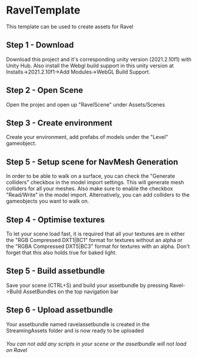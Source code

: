 # RavelTemplate
This template can be used to create assets for Ravel 

## Step 1 - Download
Download this project and it's corresponding unity version (2021.2.10f1) with Unity Hub. Also install the Webgl build support in this unity version at Installs->2021.2.10f1->Add Modules->WebGL Build Support.

## Step 2 - Open Scene
Open the projec and open up "RavelScene" under Assets/Scenes

## Step 3 - Create environment 
Create your environment, add prefabs of models under the "Level" gameobject. 

## Step 5 - Setup scene for NavMesh Generation
In order to be able to walk on a surface, you can check the "Generate colliders" checkbox in the model import settings. This will generate mesh colliders for all your meshes. Also make sure to enable the checkbox "Read/Write" in the model import. Alternatively, you can add colliders to the gameobjects you want to walk on.

## Step 4 - Optimise textures
To let your scene load fast, it is required that all your textures are in either the "RGB Compressed DXT1|BC1" format for textures without an alpha or the "RGBA Compressed DXT5|BC3" format for textures with an alpha. Don't forget that this also holds true for baked light.

## Step 5 - Build assetbundle
Save your scene (CTRL+S) and build your assetbundle by pressing Ravel->Build AssetBundles on the top navigation bar

## Step 6 - Upload assetbundle
Your assetbundle named ravelassetbundle is created in the StreamingAssets folder and is now ready to be uploaded

###### You can not add any scripts in your scene or the assetbundle will not load on Ravel